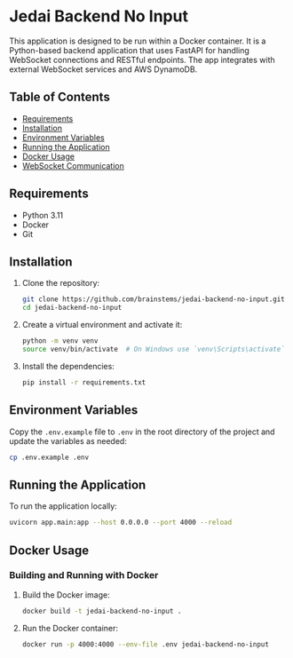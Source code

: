 # Jedai Backend No Input

This application is designed to be run within a Docker container. It is a Python-based backend application that uses FastAPI for handling WebSocket connections and RESTful endpoints. The app integrates with external WebSocket services and AWS DynamoDB.

## Table of Contents

- [Requirements](#requirements)
- [Installation](#installation)
- [Environment Variables](#environment-variables)
- [Running the Application](#running-the-application)
- [Docker Usage](#docker-usage)
- [WebSocket Communication](#websocket-communication)

## Requirements

- Python 3.11
- Docker
- Git

## Installation

1. Clone the repository:

    ```sh
    git clone https://github.com/brainstems/jedai-backend-no-input.git
    cd jedai-backend-no-input
    ```

2. Create a virtual environment and activate it:

    ```sh
    python -m venv venv
    source venv/bin/activate  # On Windows use `venv\Scripts\activate`
    ```

3. Install the dependencies:

    ```sh
    pip install -r requirements.txt
    ```

## Environment Variables

Copy the `.env.example` file to `.env` in the root directory of the project and update the variables as needed:

```sh
cp .env.example .env
```

## Running the Application

To run the application locally:

```sh
uvicorn app.main:app --host 0.0.0.0 --port 4000 --reload
```

## Docker Usage

### Building and Running with Docker

1. Build the Docker image:

    ```sh
    docker build -t jedai-backend-no-input .
    ```

2. Run the Docker container:

    ```sh
    docker run -p 4000:4000 --env-file .env jedai-backend-no-input
    ```